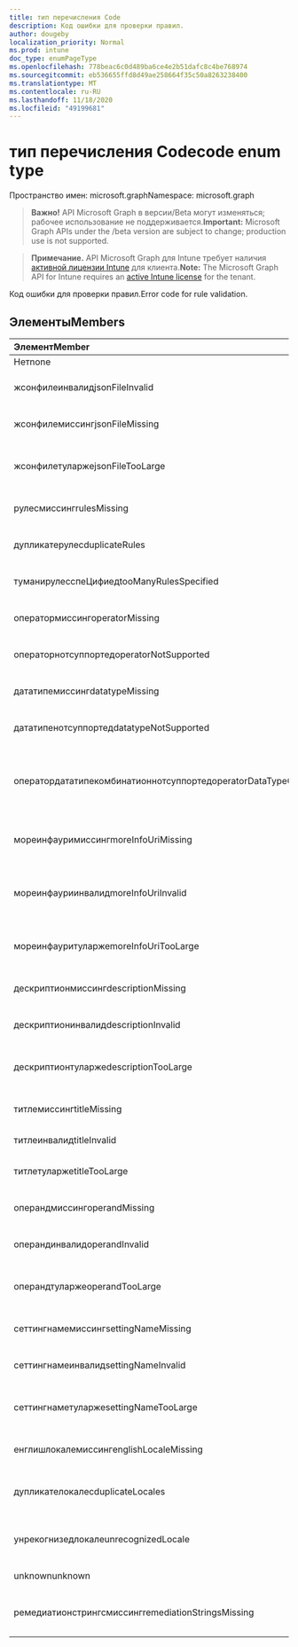 ```yaml
---
title: тип перечисления Code
description: Код ошибки для проверки правил.
author: dougeby
localization_priority: Normal
ms.prod: intune
doc_type: enumPageType
ms.openlocfilehash: 778beac6c0d489ba6ce4e2b51dafc8c4be768974
ms.sourcegitcommit: eb536655ffd8d49ae258664f35c50a8263238400
ms.translationtype: MT
ms.contentlocale: ru-RU
ms.lasthandoff: 11/18/2020
ms.locfileid: "49199681"
---
```

# <a name="code-enum-type"></a><span data-ttu-id="8da47-103">тип перечисления Code</span><span class="sxs-lookup"><span data-stu-id="8da47-103">code enum type</span></span>

<span data-ttu-id="8da47-104">Пространство имен: microsoft.graph</span><span class="sxs-lookup"><span data-stu-id="8da47-104">Namespace: microsoft.graph</span></span>

> <span data-ttu-id="8da47-105">**Важно!** API Microsoft Graph в версии/Beta могут изменяться; рабочее использование не поддерживается.</span><span class="sxs-lookup"><span data-stu-id="8da47-105">**Important:** Microsoft Graph APIs under the /beta version are subject to change; production use is not supported.</span></span>

> <span data-ttu-id="8da47-106">**Примечание.** API Microsoft Graph для Intune требует наличия [активной лицензии Intune](https://go.microsoft.com/fwlink/?linkid=839381) для клиента.</span><span class="sxs-lookup"><span data-stu-id="8da47-106">**Note:** The Microsoft Graph API for Intune requires an [active Intune license](https://go.microsoft.com/fwlink/?linkid=839381) for the tenant.</span></span>

<span data-ttu-id="8da47-107">Код ошибки для проверки правил.</span><span class="sxs-lookup"><span data-stu-id="8da47-107">Error code for rule validation.</span></span>

## <a name="members"></a><span data-ttu-id="8da47-108">Элементы</span><span class="sxs-lookup"><span data-stu-id="8da47-108">Members</span></span>
|<span data-ttu-id="8da47-109">Элемент</span><span class="sxs-lookup"><span data-stu-id="8da47-109">Member</span></span>|<span data-ttu-id="8da47-110">Значение</span><span class="sxs-lookup"><span data-stu-id="8da47-110">Value</span></span>|<span data-ttu-id="8da47-111">Описание</span><span class="sxs-lookup"><span data-stu-id="8da47-111">Description</span></span>|
|:---|:---|:---|
|<span data-ttu-id="8da47-112">Нет</span><span class="sxs-lookup"><span data-stu-id="8da47-112">none</span></span>|<span data-ttu-id="8da47-113">нуль</span><span class="sxs-lookup"><span data-stu-id="8da47-113">0</span></span>|<span data-ttu-id="8da47-114">Ошибка нет.</span><span class="sxs-lookup"><span data-stu-id="8da47-114">None error.</span></span>|
|<span data-ttu-id="8da47-115">жсонфилеинвалид</span><span class="sxs-lookup"><span data-stu-id="8da47-115">jsonFileInvalid</span></span>|<span data-ttu-id="8da47-116">1,1</span><span class="sxs-lookup"><span data-stu-id="8da47-116">1</span></span>|<span data-ttu-id="8da47-117">Ошибка: недопустимый файл JSON.</span><span class="sxs-lookup"><span data-stu-id="8da47-117">Json file invalid error.</span></span>|
|<span data-ttu-id="8da47-118">жсонфилемиссинг</span><span class="sxs-lookup"><span data-stu-id="8da47-118">jsonFileMissing</span></span>|<span data-ttu-id="8da47-119">2</span><span class="sxs-lookup"><span data-stu-id="8da47-119">2</span></span>|<span data-ttu-id="8da47-120">Отсутствует ошибка в файле JSON.</span><span class="sxs-lookup"><span data-stu-id="8da47-120">Json file missing error.</span></span>|
|<span data-ttu-id="8da47-121">жсонфилетуларже</span><span class="sxs-lookup"><span data-stu-id="8da47-121">jsonFileTooLarge</span></span>|<span data-ttu-id="8da47-122">4</span><span class="sxs-lookup"><span data-stu-id="8da47-122">3</span></span>|<span data-ttu-id="8da47-123">Ошибка слишком большого размера JSON File.</span><span class="sxs-lookup"><span data-stu-id="8da47-123">Json file too large error.</span></span>|
|<span data-ttu-id="8da47-124">рулесмиссинг</span><span class="sxs-lookup"><span data-stu-id="8da47-124">rulesMissing</span></span>|<span data-ttu-id="8da47-125">4 </span><span class="sxs-lookup"><span data-stu-id="8da47-125">4</span></span>|<span data-ttu-id="8da47-126">Ошибка отсутствия правил.</span><span class="sxs-lookup"><span data-stu-id="8da47-126">Rules missing error.</span></span>|
|<span data-ttu-id="8da47-127">дупликатерулес</span><span class="sxs-lookup"><span data-stu-id="8da47-127">duplicateRules</span></span>|<span data-ttu-id="8da47-128">5 </span><span class="sxs-lookup"><span data-stu-id="8da47-128">5</span></span>|<span data-ttu-id="8da47-129">Ошибка правил дублирования.</span><span class="sxs-lookup"><span data-stu-id="8da47-129">Duplicate rules error.</span></span>|
|<span data-ttu-id="8da47-130">туманирулесспеЦифиед</span><span class="sxs-lookup"><span data-stu-id="8da47-130">tooManyRulesSpecified</span></span>|<span data-ttu-id="8da47-131">6 </span><span class="sxs-lookup"><span data-stu-id="8da47-131">6</span></span>|<span data-ttu-id="8da47-132">Указана слишком много правил.</span><span class="sxs-lookup"><span data-stu-id="8da47-132">Too many rules specified error.</span></span>|
|<span data-ttu-id="8da47-133">оператормиссинг</span><span class="sxs-lookup"><span data-stu-id="8da47-133">operatorMissing</span></span>|<span data-ttu-id="8da47-134">7 </span><span class="sxs-lookup"><span data-stu-id="8da47-134">7</span></span>|<span data-ttu-id="8da47-135">Ошибка отсутствия оператора.</span><span class="sxs-lookup"><span data-stu-id="8da47-135">Operator missing error.</span></span>|
|<span data-ttu-id="8da47-136">операторнотсуппортед</span><span class="sxs-lookup"><span data-stu-id="8da47-136">operatorNotSupported</span></span>|<span data-ttu-id="8da47-137">8 </span><span class="sxs-lookup"><span data-stu-id="8da47-137">8</span></span>|<span data-ttu-id="8da47-138">Ошибка оператора не поддерживается.</span><span class="sxs-lookup"><span data-stu-id="8da47-138">Operator not supported error.</span></span>|
|<span data-ttu-id="8da47-139">дататипемиссинг</span><span class="sxs-lookup"><span data-stu-id="8da47-139">datatypeMissing</span></span>|<span data-ttu-id="8da47-140">9 </span><span class="sxs-lookup"><span data-stu-id="8da47-140">9</span></span>|<span data-ttu-id="8da47-141">Отсутствует ошибка типа данных.</span><span class="sxs-lookup"><span data-stu-id="8da47-141">Data type missing error.</span></span>|
|<span data-ttu-id="8da47-142">дататипенотсуппортед</span><span class="sxs-lookup"><span data-stu-id="8da47-142">datatypeNotSupported</span></span>|<span data-ttu-id="8da47-143">10 </span><span class="sxs-lookup"><span data-stu-id="8da47-143">10</span></span>|<span data-ttu-id="8da47-144">Ошибка "тип данных не поддерживается".</span><span class="sxs-lookup"><span data-stu-id="8da47-144">Data type not supported error.</span></span>|
|<span data-ttu-id="8da47-145">оператордататипекомбинатионнотсуппортед</span><span class="sxs-lookup"><span data-stu-id="8da47-145">operatorDataTypeCombinationNotSupported</span></span>|<span data-ttu-id="8da47-146">11 </span><span class="sxs-lookup"><span data-stu-id="8da47-146">11</span></span>|<span data-ttu-id="8da47-147">Комбинация типов данных оператора не поддерживает ошибку.</span><span class="sxs-lookup"><span data-stu-id="8da47-147">Operator data type combination not supported error.</span></span>|
|<span data-ttu-id="8da47-148">мореинфауримиссинг</span><span class="sxs-lookup"><span data-stu-id="8da47-148">moreInfoUriMissing</span></span>|<span data-ttu-id="8da47-149">12 </span><span class="sxs-lookup"><span data-stu-id="8da47-149">12</span></span>|<span data-ttu-id="8da47-150">Дополнительная информация урлмиссинг об ошибке.</span><span class="sxs-lookup"><span data-stu-id="8da47-150">More info urlmissing error.</span></span>|
|<span data-ttu-id="8da47-151">мореинфауриинвалид</span><span class="sxs-lookup"><span data-stu-id="8da47-151">moreInfoUriInvalid</span></span>|<span data-ttu-id="8da47-152">13 </span><span class="sxs-lookup"><span data-stu-id="8da47-152">13</span></span>|<span data-ttu-id="8da47-153">Недопустимая ошибка URL-адреса дополнительной информации.</span><span class="sxs-lookup"><span data-stu-id="8da47-153">More info url invalid error.</span></span>|
|<span data-ttu-id="8da47-154">мореинфауритуларже</span><span class="sxs-lookup"><span data-stu-id="8da47-154">moreInfoUriTooLarge</span></span>|<span data-ttu-id="8da47-155">14 </span><span class="sxs-lookup"><span data-stu-id="8da47-155">14</span></span>|<span data-ttu-id="8da47-156">Дополнительные сведения о ЛТУ большой ошибке.</span><span class="sxs-lookup"><span data-stu-id="8da47-156">More info ur ltoo large error.</span></span>|
|<span data-ttu-id="8da47-157">дескриптионмиссинг</span><span class="sxs-lookup"><span data-stu-id="8da47-157">descriptionMissing</span></span>|<span data-ttu-id="8da47-158">15 </span><span class="sxs-lookup"><span data-stu-id="8da47-158">15</span></span>|<span data-ttu-id="8da47-159">Описание содержит ошибку.</span><span class="sxs-lookup"><span data-stu-id="8da47-159">Description missing error.</span></span>|
|<span data-ttu-id="8da47-160">дескриптионинвалид</span><span class="sxs-lookup"><span data-stu-id="8da47-160">descriptionInvalid</span></span>|<span data-ttu-id="8da47-161">16 </span><span class="sxs-lookup"><span data-stu-id="8da47-161">16</span></span>|<span data-ttu-id="8da47-162">Недопустимое описание ошибки.</span><span class="sxs-lookup"><span data-stu-id="8da47-162">Description invalid error.</span></span>|
|<span data-ttu-id="8da47-163">дескриптионтуларже</span><span class="sxs-lookup"><span data-stu-id="8da47-163">descriptionTooLarge</span></span>|<span data-ttu-id="8da47-164">17 </span><span class="sxs-lookup"><span data-stu-id="8da47-164">17</span></span>|<span data-ttu-id="8da47-165">Слишком большое описание ошибки.</span><span class="sxs-lookup"><span data-stu-id="8da47-165">Description too large error.</span></span>|
|<span data-ttu-id="8da47-166">титлемиссинг</span><span class="sxs-lookup"><span data-stu-id="8da47-166">titleMissing</span></span>|<span data-ttu-id="8da47-167">18 </span><span class="sxs-lookup"><span data-stu-id="8da47-167">18</span></span>|<span data-ttu-id="8da47-168">В названии отсутствует ошибка.</span><span class="sxs-lookup"><span data-stu-id="8da47-168">Title missing error.</span></span>|
|<span data-ttu-id="8da47-169">титлеинвалид</span><span class="sxs-lookup"><span data-stu-id="8da47-169">titleInvalid</span></span>|<span data-ttu-id="8da47-170">19</span><span class="sxs-lookup"><span data-stu-id="8da47-170">19</span></span>|<span data-ttu-id="8da47-171">Недопустимый заголовок ошибки.</span><span class="sxs-lookup"><span data-stu-id="8da47-171">Title invalid error.</span></span>|
|<span data-ttu-id="8da47-172">титлетуларже</span><span class="sxs-lookup"><span data-stu-id="8da47-172">titleTooLarge</span></span>|<span data-ttu-id="8da47-173">двадцать</span><span class="sxs-lookup"><span data-stu-id="8da47-173">20</span></span>|<span data-ttu-id="8da47-174">Ошибка слишком большого заголовка.</span><span class="sxs-lookup"><span data-stu-id="8da47-174">Title too large error.</span></span>|
|<span data-ttu-id="8da47-175">операндмиссинг</span><span class="sxs-lookup"><span data-stu-id="8da47-175">operandMissing</span></span>|<span data-ttu-id="8da47-176">21</span><span class="sxs-lookup"><span data-stu-id="8da47-176">21</span></span>|<span data-ttu-id="8da47-177">Отсутствует ошибка в операнде.</span><span class="sxs-lookup"><span data-stu-id="8da47-177">Operand missing error.</span></span>|
|<span data-ttu-id="8da47-178">операндинвалид</span><span class="sxs-lookup"><span data-stu-id="8da47-178">operandInvalid</span></span>|<span data-ttu-id="8da47-179">22</span><span class="sxs-lookup"><span data-stu-id="8da47-179">22</span></span>|<span data-ttu-id="8da47-180">Недопустимая ошибка операнда.</span><span class="sxs-lookup"><span data-stu-id="8da47-180">Operand invalid error.</span></span>|
|<span data-ttu-id="8da47-181">операндтуларже</span><span class="sxs-lookup"><span data-stu-id="8da47-181">operandTooLarge</span></span>|<span data-ttu-id="8da47-182">23</span><span class="sxs-lookup"><span data-stu-id="8da47-182">23</span></span>|<span data-ttu-id="8da47-183">Ошибка слишком большого размера операнда.</span><span class="sxs-lookup"><span data-stu-id="8da47-183">Operand too large error.</span></span>|
|<span data-ttu-id="8da47-184">сеттингнамемиссинг</span><span class="sxs-lookup"><span data-stu-id="8da47-184">settingNameMissing</span></span>|<span data-ttu-id="8da47-185">открыт</span><span class="sxs-lookup"><span data-stu-id="8da47-185">24</span></span>|<span data-ttu-id="8da47-186">Ошибка "имя параметра не задано".</span><span class="sxs-lookup"><span data-stu-id="8da47-186">Setting name missing error.</span></span>|
|<span data-ttu-id="8da47-187">сеттингнамеинвалид</span><span class="sxs-lookup"><span data-stu-id="8da47-187">settingNameInvalid</span></span>|<span data-ttu-id="8da47-188">25</span><span class="sxs-lookup"><span data-stu-id="8da47-188">25</span></span>|<span data-ttu-id="8da47-189">Недопустимая ошибка параметра Name.</span><span class="sxs-lookup"><span data-stu-id="8da47-189">Setting name invalid error.</span></span>|
|<span data-ttu-id="8da47-190">сеттингнаметуларже</span><span class="sxs-lookup"><span data-stu-id="8da47-190">settingNameTooLarge</span></span>|<span data-ttu-id="8da47-191">26</span><span class="sxs-lookup"><span data-stu-id="8da47-191">26</span></span>|<span data-ttu-id="8da47-192">Ошибка слишком большого имени параметра.</span><span class="sxs-lookup"><span data-stu-id="8da47-192">Setting name too large error.</span></span>|
|<span data-ttu-id="8da47-193">енглишлокалемиссинг</span><span class="sxs-lookup"><span data-stu-id="8da47-193">englishLocaleMissing</span></span>|<span data-ttu-id="8da47-194">27</span><span class="sxs-lookup"><span data-stu-id="8da47-194">27</span></span>|<span data-ttu-id="8da47-195">Отсутствует ошибка на английском языке.</span><span class="sxs-lookup"><span data-stu-id="8da47-195">English locale missing error.</span></span>|
|<span data-ttu-id="8da47-196">дупликателокалес</span><span class="sxs-lookup"><span data-stu-id="8da47-196">duplicateLocales</span></span>|<span data-ttu-id="8da47-197">8</span><span class="sxs-lookup"><span data-stu-id="8da47-197">28</span></span>|<span data-ttu-id="8da47-198">Ошибка дублирования языковых стандартов.</span><span class="sxs-lookup"><span data-stu-id="8da47-198">Duplicate locales error.</span></span>|
|<span data-ttu-id="8da47-199">унрекогнизедлокале</span><span class="sxs-lookup"><span data-stu-id="8da47-199">unrecognizedLocale</span></span>|<span data-ttu-id="8da47-200">суммируемых</span><span class="sxs-lookup"><span data-stu-id="8da47-200">29</span></span>|<span data-ttu-id="8da47-201">Неизвестная ошибка языкового стандарта.</span><span class="sxs-lookup"><span data-stu-id="8da47-201">Unrecognized locale error.</span></span>|
|<span data-ttu-id="8da47-202">unknown</span><span class="sxs-lookup"><span data-stu-id="8da47-202">unknown</span></span>|<span data-ttu-id="8da47-203">более</span><span class="sxs-lookup"><span data-stu-id="8da47-203">30</span></span>|<span data-ttu-id="8da47-204">Неизвестная ошибка.</span><span class="sxs-lookup"><span data-stu-id="8da47-204">Unknown error.</span></span>|
|<span data-ttu-id="8da47-205">ремедиатионстрингсмиссинг</span><span class="sxs-lookup"><span data-stu-id="8da47-205">remediationStringsMissing</span></span>|<span data-ttu-id="8da47-206">длиной</span><span class="sxs-lookup"><span data-stu-id="8da47-206">31</span></span>|<span data-ttu-id="8da47-207">Отсутствуют ошибки в строках исправлений.</span><span class="sxs-lookup"><span data-stu-id="8da47-207">Remediation strings missing error.</span></span>|




